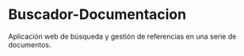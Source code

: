 # Buscador-Documentacion
Aplicación web de búsqueda y gestión de referencias en una serie de documentos.
